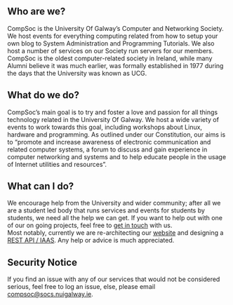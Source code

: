 ## Who are we?
CompSoc is the University Of Galway’s Computer and Networking Society. We host events for everything computing related from how to setup your own blog to System Administration and Programming Tutorials. We also host a number of services on our Society run servers for our members. CompSoc is the oldest computer-related society in Ireland, while many Alumni believe it was much earlier, was formally established in 1977 during the days that the University was known as UCG.

## What do we do?
CompSoc’s main goal is to try and foster a love and passion for all things technology related in the University Of Galway. We host a wide variety of events to work towards this goal, including workshops about Linux, hardware and programming. As outlined under our Constitution, our aims is to “promote and increase awareness of electronic communication and related computer systems, a forum to discuss and gain experience in computer networking and systems and to help educate people in the usage of Internet utilities and resources”.

## What can I do?
We encourage help from the University and wider community; after all we are a student led body that runs services and events for students by students, we need all the help we can get. If you want to help out with one of our on going projects, feel free to [get in touch](mailto:compsoc@socs.nuigalway.ie) with us.  
Most notably, currently we are re-architecting our [website](https://github.com/ugcompsoc/compsoc.ie) and designing a [REST API / IAAS](https://github.com/ugcompsoc/api). Any help or advice is much appreciated.

## Security Notice
If you find an issue with any of our services that would not be considered serious, feel free to log an issue, else, please email [compsoc@socs.nuigalway.ie](mailto:compsoc@socs.nuigalway.ie).
